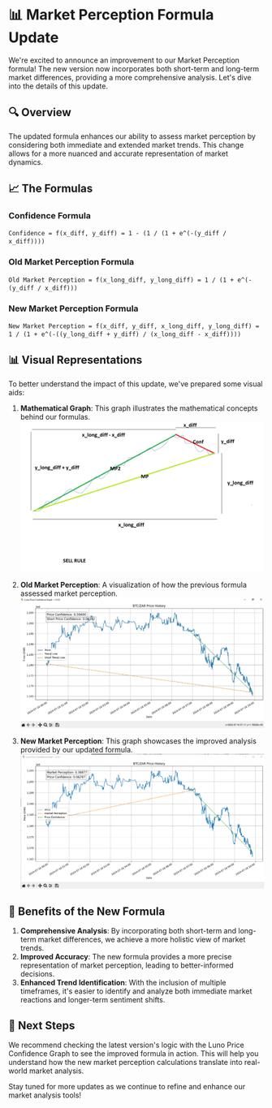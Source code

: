# 📊 Market Perception Formula Update

We're excited to announce an improvement to our Market Perception formula! The new version now incorporates both short-term and long-term market differences, providing a more comprehensive analysis. Let's dive into the details of this update.

## 🔍 Overview

The updated formula enhances our ability to assess market perception by considering both immediate and extended market trends. This change allows for a more nuanced and accurate representation of market dynamics.

## 📈 The Formulas

### Confidence Formula
```
Confidence = f(x_diff, y_diff) = 1 - (1 / (1 + e^(-(y_diff / x_diff))))
```

### Old Market Perception Formula
```
Old Market Perception = f(x_long_diff, y_long_diff) = 1 / (1 + e^(-(y_diff / x_diff)))
```

### New Market Perception Formula
```
New Market Perception = f(x_diff, y_diff, x_long_diff, y_long_diff) = 1 / (1 + e^(-((y_long_diff + y_diff) / (x_long_diff - x_diff))))
```

## 📊 Visual Representations

To better understand the impact of this update, we've prepared some visual aids:

1. **Mathematical Graph**: This graph illustrates the mathematical concepts behind our formulas.
   ![Mathematical Graph](math_graph.png)

2. **Old Market Perception**: A visualization of how the previous formula assessed market perception.
   ![Old Market Perception](old_market_perception.png)

3. **New Market Perception**: This graph showcases the improved analysis provided by our updated formula.
   ![New Market Perception](new_market_perception.png)

## 🚀 Benefits of the New Formula

1. **Comprehensive Analysis**: By incorporating both short-term and long-term market differences, we achieve a more holistic view of market trends.
2. **Improved Accuracy**: The new formula provides a more precise representation of market perception, leading to better-informed decisions.
3. **Enhanced Trend Identification**: With the inclusion of multiple timeframes, it's easier to identify and analyze both immediate market reactions and longer-term sentiment shifts.

## 🔗 Next Steps

We recommend checking the latest version's logic with the Luno Price Confidence Graph to see the improved formula in action. This will help you understand how the new market perception calculations translate into real-world market analysis.

Stay tuned for more updates as we continue to refine and enhance our market analysis tools!